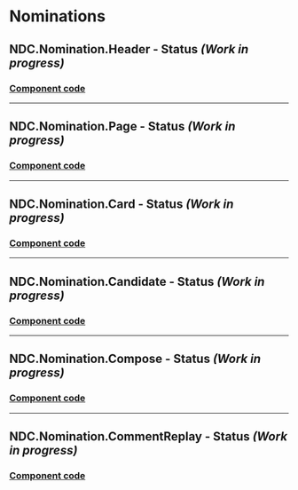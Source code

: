 # Nominations 

## NDC.Nomination.Header - **Status** ***(Work in progress)***
### [Component code](https://near.org/near/widget/ComponentDetailsPage?src=syi216.near/widget/NDC.Nomination.Header)

---
## NDC.Nomination.Page - **Status** ***(Work in progress)***
### [Component code](https://near.org/near/widget/ComponentDetailsPage?src=syi216.near/widget/NDC.Nomination.Page)

---

## NDC.Nomination.Card - **Status** ***(Work in progress)***
### [Component code](https://near.org/syi216.near/widget/NDC.nomination.card)

---

## NDC.Nomination.Candidate - **Status** ***(Work in progress)***
### [Component code](https://near.org/yairnava.near/widget/NDC.Nomination.Candidate.Container)

---

## NDC.Nomination.Compose - **Status** ***(Work in progress)***
### [Component code](https://near.org/dokxo.near/widget/NDC.Nomination.Compose)

---

## NDC.Nomination.CommentReplay - **Status** ***(Work in progress)***
### [Component code](https://near.org/dokxo.near/widget/CommentCard)
